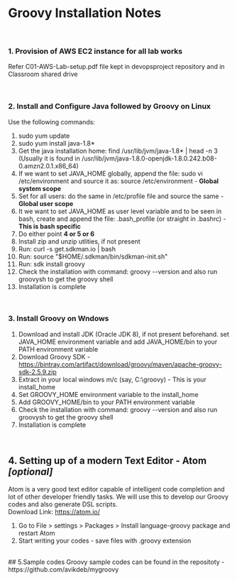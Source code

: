 # Groovy Installation Notes

<br>

### 1. Provision of AWS EC2 instance for all lab works
Refer C01-AWS-Lab-setup.pdf file kept in devopsproject repository and in Classroom shared drive

<br>

### 2. Install and Configure Java followed by Groovy on Linux
Use the following commands:
1. sudo yum update
2. sudo yum install java-1.8*
3. Get the java installation home: find /usr/lib/jvm/java-1.8* | head -n 3
   <br>
   (Usually it is found in /usr/lib/jvm/java-1.8.0-openjdk-1.8.0.242.b08-0.amzn2.0.1.x86_64)
4. If we want to set JAVA_HOME globally, append the file: sudo vi /etc/environment  and source it as: source /etc/environment - **Global system scope**
5. Set for all users: do the same in /etc/profile file and source the same - **Global user scope**
6. It we want to set JAVA_HOME as user level variable and to be seen in bash, create and append the file: .bash_profile (or straight in .bashrc) - **This is bash specific**
7. Do either point **4 or 5 or 6**
8. Install zip and unzip utlities, if not present
9. Run: curl -s get.sdkman.io | bash
10. Run: source "$HOME/.sdkman/bin/sdkman-init.sh"
11. Run: sdk install groovy
12. Check the installation with command: groovy --version and also run groovysh to get the groovy shell
13. Installation is complete

<br>

### 3. Install Groovy on Wndows
1. Download and install JDK (Oracle JDK 8), if not present beforehand. set JAVA_HOME environment variable and add JAVA_HOME/bin to your PATH environment variable
2. Download Groovy SDK - https://bintray.com/artifact/download/groovy/maven/apache-groovy-sdk-2.5.9.zip
3. Extract in your local windows m/c (say, C:\groovy) - This is your install_home
4. Set GROOVY_HOME environment variable to the install_home
5. Add GROOVY_HOME/bin to your PATH environment variable
6. Check the installation with command: groovy --version and also run groovysh to get the groovy shell
7. Installation is complete

<br>

## 4. Setting up of a modern Text Editor - Atom ***[optional]***
Atom is a very good text editor capable of intelligent code completion and lot of other developer friendly tasks. 
We will use this to develop our Groovy codes and also generate DSL scripts.
<br>
Download Link: https://atom.io/
<br>
1. Go to File > settings > Packages > Install language-groovy package and restart Atom
2. Start writing your codes - save files with .groovy extension

<br>
## 5.Sample codes
Groovy sample codes can be found in the repositoty - https://github.com/avikdeb/mygroovy
